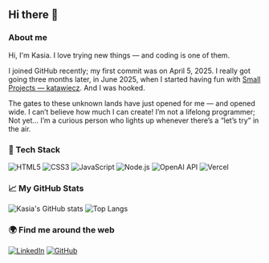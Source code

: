 ## Hi there 👋

### About me

Hi, I'm Kasia. I love trying new things — and coding is one of them.

I joined GitHub recently; my first commit was on April 5, 2025. 
I really got going three months later, in June 2025, when I started having fun with [Small Projects — katawiecz](https://github.com/katawiecz/small_projects_katawiecz). 
And I was hooked.

The gates to these unknown lands have just opened for me — and opened wide. 
I can’t believe how much I can create! 
I’m not a lifelong programmer; Not yet...
I’m a curious person who lights up whenever there’s a “let’s try” in the air.



### 🧰 Tech Stack
![HTML5](https://img.shields.io/badge/Code-HTML5-orange)
![CSS3](https://img.shields.io/badge/Style-CSS3-blue)
![JavaScript](https://img.shields.io/badge/Logic-JavaScript-yellow)
![Node.js](https://img.shields.io/badge/Backend-Node.js-green)
![OpenAI API](https://img.shields.io/badge/AI-OpenAI-black)
![Vercel](https://img.shields.io/badge/Deploy-Vercel-lightgrey)

### 📈 My GitHub Stats
![Kasia's GitHub stats](https://github-readme-stats.vercel.app/api?username=katawiecz&show_icons=true&theme=gruvbox_light)
![Top Langs](https://github-readme-stats.vercel.app/api/top-langs/?username=katawiecz&layout=compact&theme=gruvbox_light)

### 🌍 Find me around the web
[![LinkedIn](https://img.shields.io/badge/LinkedIn-Kasia%20Wieczorek-blue?logo=linkedin)](https://linkedin.com/in/katarzyna-wieczorek-personalprofile)
[![GitHub](https://img.shields.io/badge/GitHub-katawiecz-black?logo=github)](https://github.com/katawiecz)

<!--
**katawiecz/katawiecz** is a ✨ _special_ ✨ repository because its `README.md` (this file) appears on your GitHub profile.

Here are some ideas to get you started:

- 🔭 I’m currently working on ...
- 🌱 I’m currently learning ...
- 👯 I’m looking to collaborate on ...
- 🤔 I’m looking for help with ...
- 💬 Ask me about ...
- 📫 How to reach me: ...
- 😄 Pronouns: ...
- ⚡ Fun fact: ...
-->
